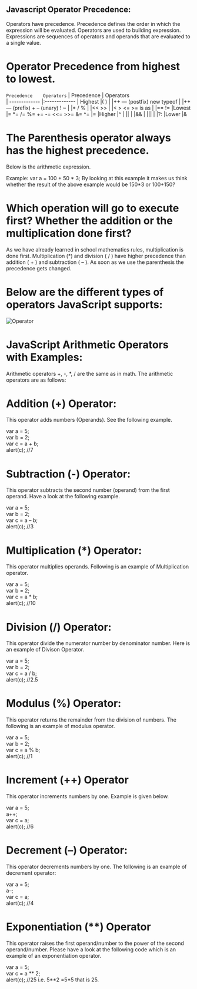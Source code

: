 ## Javascript Operator Precedence:
Operators have precedence. Precedence defines the order in which the expression will be evaluated. Operators are used to building expression. Expressions are sequences of operators and operands that are evaluated to a single value.

# Operator Precedence from highest to lowest.
 
 `Precedence	Operators`
| Precedence        | Operators           
| ------------- |:-------------
| Highest       |( )
|               |++ — (postfix) new typeof 
|               |++ — (prefix) + – (unary) ! ~ 
|               |* / %
|               |<< >> 
|               |< > <= >= is as 
|               |== != 
|Lowest         |= *= /= %= += -= <<= >>= &= ^= |=
|Higher         |^ 
|               || 
|               |&&
|               ||| 
|               |?: 
|Lower          |&

# The Parenthesis operator always has the highest precedence.
Below is the arithmetic expression.

Example: var a = 100 + 50 * 3; By looking at this example it makes us think whether the result of the above example would be 150*3 or 100+150?
# Which operation will go to execute first? Whether the addition or  the multiplication done first?
As we have already learned in school mathematics rules, multiplication is done first. Multiplication (*) and division ( / ) have higher precedence than addition ( + ) and subtraction ( – ). As soon as we use the parenthesis the precedence gets changed.
# Below are the different types of operators JavaScript supports:
![Operator](https://dotnettutorials.net/wp-content/uploads/2020/02/JavaScript-Operators.png)

# JavaScript Arithmetic Operators with Examples:
Arithmetic operators +, -, *, / are the same as in math. The arithmetic operators are as follows:
# Addition (+) Operator:
This operator adds numbers (Operands). See the following example.

var a = 5;<br>
var b = 2;<br>
var c = a + b;<br>
alert(c);  //7
# Subtraction (-)  Operator:
This operator subtracts the second number (operand) from the first operand. Have a look at the following example.

var a = 5;<br>
var b = 2;<br>
var c = a – b;<br>
alert(c);  //3
# Multiplication (*) Operator:
This operator multiplies operands. Following is an example of Multiplication operator.

var a = 5;<br>
var b = 2;<br>
var c = a * b;<br>
alert(c);  //10
# Division (/) Operator:
This operator divide the numerator number by denominator number. Here is an example of Divison Operator.

var a = 5;<br>
var b = 2;<br>
var c = a / b;<br>
alert(c);  //2.5
# Modulus (%) Operator:
This operator returns the remainder from the division of numbers. The following is an example of modulus operator.

var a = 5;<br>
var b = 2;<br>
var c = a % b;<br>
alert(c);  //1
# Increment (++) Operator
This operator increments numbers by one. Example is given below.

var a = 5;<br>
a++;<br>
var c = a;<br>
alert(c); //6
# Decrement (–) Operator:
This operator decrements numbers by one. The following is an example of decrement operator:

var a = 5;<br>
a–;<br>
var c = a;<br>
alert(c); //4
# Exponentiation (**) Operator
This operator raises the first operand/number to the power of the second operand/number. Please have a look at the following code which is an example of an exponentiation operator.

var a = 5;<br>
var c = a ** 2;<br>
alert(c); //25 i.e. 5**2 =5*5 that is 25.


